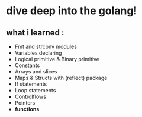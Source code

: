 # dive deep into the golang!
## what i learned :
* Fmt and strconv modules 
* Variables declaring
* Logical primitive & Binary primitive
* Constants
* Arrays and slices
* Maps & Structs with (reflect) package
* If statements
* Loop statements
* Controlflows
* Pointers
* **functions**